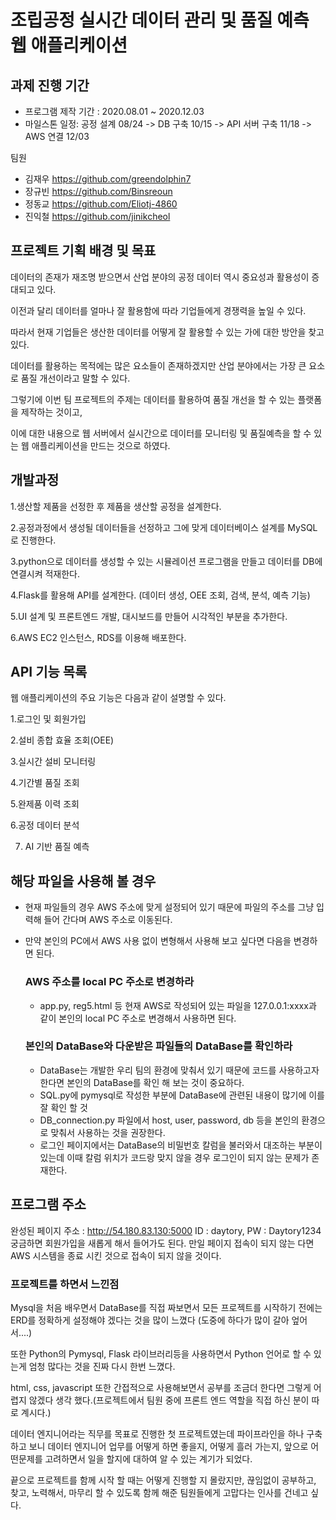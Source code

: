 

# 조립공정 실시간 데이터 관리 및  품질 예측 웹 애플리케이션

## 과제 진행 기간
- 프로그램 제작 기간 : 2020.08.01 ~ 2020.12.03
- 마일스톤 일정: 공정 설계 08/24 -> DB 구축 10/15 -> API 서버 구축 11/18 -> AWS 연결 12/03


 팀원 
  - 김재우 https://github.com/greendolphin7
  - 장규빈 https://github.com/Binsreoun
  - 정동교 https://github.com/Eliotj-4860
  - 진익철 https://github.com/jinikcheol

## 프로젝트 기획 배경 및 목표
 데이터의 존재가 재조명 받으면서 산업 분야의 공정 데이터 역시 중요성과 활용성이 증대되고 있다. 
 
 이전과 달리 데이터를 얼마나 잘 활용함에 따라 기업들에게 경쟁력을 높일 수 있다. 
 
 따라서 현재 기업들은 생산한 데이터를 어떻게 잘 활용할 수 있는 가에 대한 방안을 찾고 있다.
 
 데이터를 활용하는 목적에는 많은 요소들이 존재하겠지만 산업 분야에서는 가장 큰 요소로 품질 개선이라고 말할 수 있다. 
 
 그렇기에 이번 팀 프로젝트의 주제는 데이터를 활용하여 품질 개선을 할 수 있는 플랫폼을 제작하는 것이고,
 
 이에 대한 내용으로 웹 서버에서 실시간으로 데이터를 모니터링 및 품질예측을 할 수 있는 웹 애플리케이션을 만드는 것으로 하였다.
 
 ## 개발과정
 1.생산할 제품을 선정한 후 제품을 생산할 공정을 설계한다.
 
 2.공정과정에서 생성될 데이터들을 선정하고 그에 맞게 데이터베이스 설계를 MySQL로 진행한다.

 3.python으로 데이터를 생성할 수 있는 시뮬레이션 프로그램을 만들고 데이터를 DB에 연결시켜 적재한다.

 4.Flask를 활용해 API를 설계한다. (데이터 생성, OEE 조회, 검색, 분석, 예측 기능)
 
 5.UI 설계 및 프론트엔드 개발, 대시보드를 만들어 시각적인 부분을 추가한다.

 6.AWS EC2 인스턴스, RDS를 이용해 배포한다.
 
 ## API 기능 목록
 웹 애플리케이션의 주요 기능은 다음과 같이 설명할 수 있다.
 
 1.로그인 및 회원가입
 
 2.설비 종합 효율 조회(OEE)

 3.실시간 설비 모니터링

 4.기간별 품질 조회
 
 5.완제품 이력 조회

 6.공정 데이터 분석
 
 7. AI 기반 품질 예측
 
 
 
## 해당 파일을 사용해 볼 경우
- 현재 파일들의 경우 AWS 주소에 맞게 설정되어 있기 때문에 파일의 주소를 그냥 입력해 들어 간다며 AWS 주소로 이동된다.
- 만약 본인의 PC에서 AWS 사용 없이 변형해서 사용해 보고 싶다면 다음을 변경하면 된다.
  
  ### AWS 주소를 local PC 주소로 변경하라 
    - app.py, reg5.html 등 현재 AWS로 작성되어 있는 파일을 127.0.0.1:xxxx과 같이 본인의 local PC 주소로 변경해서 사용하면 된다.
    
  ### 본인의 DataBase와 다운받은 파일들의 DataBase를 확인하라
    - DataBase는 개발한 우리 팀의 환경에 맞춰서 있기 때문에 코드를 사용하고자 한다면 본인의 DataBase를 확인 해 보는 것이 중요하다.
    - SQL.py에 pymysql로 작성한 부분에 DataBase에 관련된 내용이 많기에 이를 잘 확인 할 것
    - DB_connection.py 파일에서 host, user, password, db 등을 본인의 환경으로 맞춰서 사용하는 것을 권장한다.
    - 로그인 페이지에서는 DataBase의 비밀번호 칼럼을 불러와서 대조하는 부분이 있는데 이때 칼럼 위치가 코드랑 맞지 않을 경우 로그인이 되지 않는 문제가 존재한다. 
    
## 프로그램 주소
완성된 페이지 주소 : http://54.180.83.130:5000 
ID : daytory, PW : Daytory1234
궁금하면 회원가입을 새롭게 해서 들어가도 된다. 
만일 페이지 접속이 되지 않는 다면 AWS 시스템을 종료 시킨 것으로 접속이 되지 않을 것이다.

### 프로젝트를 하면서 느낀점
Mysql을 처음 배우면서 DataBase를 직접 짜보면서 모든 프로젝트를 시작하기 전에는 ERD를 정확하게 설정해야 겠다는 것을 많이 느꼈다 (도중에 하다가 많이 갈아 엎어서....)

또한 Python의 Pymysql, Flask 라이브러리등을 사용하면서 Python 언어로 할 수 있는게 엄청 많다는 것을 진짜 다시 한번 느꼈다.

html, css, javascript 또한 간접적으로 사용해보면서 공부를 조금더 한다면 그렇게 어렵지 않겠다 생각 했다.(프로젝트에서 팀원 중에 프론트 엔드 역할을 직접 하신 분이 따로 계시다.)

데이터 엔지니어라는 직무를 목표로 진행한 첫 프로젝트였는데 파이프라인을 하나 구축하고 보니 데이터 엔지니어 업무를 어떻게 하면 좋을지, 어떻게 흘러 가는지, 앞으로 어떤문제를 고려하면서 일을 할지에 대하여 알 수 있는 계기가 되었다.

끝으로 프로젝트를 함께 시작 할 때는 어떻게 진행할 지 몰랐지만, 끊임없이 공부하고, 찾고, 노력해서, 마무리 할 수 있도록 함께 해준 팀원들에게 고맙다는 인사를 건네고 싶다.

